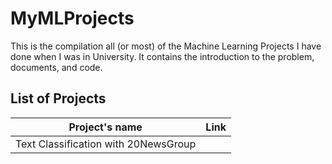 # MyMLProjects
This is the compilation all (or most) of the Machine Learning Projects I have done when I was in University. It contains the introduction to the problem, documents, and code.

## List of Projects

| Project's name | Link |
|---|---|
| Text Classification with 20NewsGroup | |
